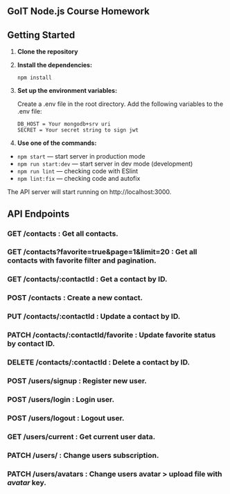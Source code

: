 ## GoIT Node.js Course Homework

## Getting Started

1. **Clone the repository**

2. **Install the dependencies:**

   ```
   npm install
   ```

3. **Set up the environment variables:**

   Create a .env file in the root directory.
   Add the following variables to the .env file:

   ```
   DB_HOST = Your mongodb+srv uri
   SECRET = Your secret string to sign jwt

   ```

4. **Use one of the commands:**

- `npm start` &mdash; start server in production mode
- `npm run start:dev` &mdash; start server in dev mode (development)
- `npm run lint` &mdash; checking code with ESlint
- `npm lint:fix` &mdash; checking code and autofix

The API server will start running on http://localhost:3000.

## API Endpoints

### GET /contacts : Get all contacts.

### GET /contacts?favorite=true&page=1&limit=20 : Get all contacts with favorite filter and pagination.

### GET /contacts/:contactId : Get a contact by ID.

### POST /contacts : Create a new contact.

### PUT /contacts/:contactId : Update a contact by ID.

### PATCH /contacts/:contactId/favorite : Update favorite status by contact ID.

### DELETE /contacts/:contactId : Delete a contact by ID.

### POST /users/signup : Register new user.

### POST /users/login : Login user.

### POST /users/logout : Logout user.

### GET /users/current : Get current user data.

### PATCH /users/ : Change users subscription.

### PATCH /users/avatars : Change users avatar > upload file with _avatar_ key.
